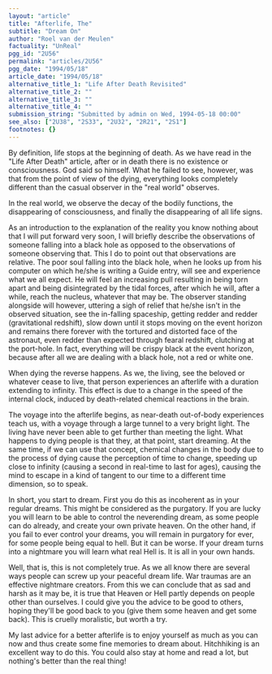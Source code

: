 ```yaml
---
layout: "article"
title: "Afterlife, The"
subtitle: "Dream On"
author: "Roel van der Meulen"
factuality: "UnReal"
pgg_id: "2U56"
permalink: "articles/2U56"
pgg_date: "1994/05/18"
article_date: "1994/05/18"
alternative_title_1: "Life After Death Revisited"
alternative_title_2: ""
alternative_title_3: ""
alternative_title_4: ""
submission_string: "Submitted by admin on Wed, 1994-05-18 00:00"
see_also: ["2U38", "2S33", "2U32", "2R21", "2S1"]
footnotes: {}
---
```

<div>
<p>By definition, life stops at the beginning of death. As we have read in the "Life After Death" article, after or in death there is no existence or consciousness. God said so himself. What he failed to see, however, was that from the point of view of the dying, everything looks completely different than the casual observer in the "real world" observes.</p>
<p>In the real world, we observe the decay of the bodily functions, the disappearing of consciousness, and finally the disappearing of all life signs.</p>
<p>As an introduction to the explanation of the reality you know nothing about that I will put forward very soon, I will briefly describe the observations of someone falling into a black hole as opposed to the observations of someone observing that. This I do to point out that observations are relative. The poor soul falling into the black hole, when he looks up from his computer on which he/she is writing a Guide entry, will see and experience what we all expect. He will feel an increasing pull resulting in being torn apart and being disintegrated by the tidal forces, after which he will, after a while, reach the nucleus, whatever that may be. The observer standing alongside will however, uttering a sigh of relief that he/she isn't in the observed situation, see the in-falling spaceship, getting redder and redder (gravitational redshift), slow down until it stops moving on the event horizon and remains there forever with the tortured and distorted face of the astronaut, even redder than expected through fearal redshift, clutching at the port-hole. In fact, everything will be crispy black at the event horizon, because after all we are dealing with a black hole, not a red or white one.</p>
<p>When dying the reverse happens. As we, the living, see the beloved or whatever cease to live, that person experiences an afterlife with a duration extending to infinity. This effect is due to a change in the speed of the internal clock, induced by death-related chemical reactions in the brain.</p>
<p>The voyage into the afterlife begins, as near-death out-of-body experiences teach us, with a voyage through a large tunnel to a very bright light. The living have never been able to get further than meeting the light. What happens to dying people is that they, at that point, start dreaming. At the same time, if we can use that concept, chemical changes in the body due to the process of dying cause the perception of time to change, speeding up close to infinity (causing a second in real-time to last for ages), causing the mind to escape in a kind of tangent to our time to a different time dimension, so to speak.</p>
<p>In short, you start to dream. First you do this as incoherent as in your regular dreams. This might be considered as the purgatory. If you are lucky you will learn to be able to control the neverending dream, as some people can do already, and create your own private heaven. On the other hand, if you fail to ever control your dreams, you will remain in purgatory for ever, for some people being equal to hell. But it can be worse. If your dream turns into a nightmare you will learn what real Hell is. It is all in your own hands.</p>
<p>Well, that is, this is not completely true. As we all know there are several ways people can screw up your peaceful dream life. War traumas are an effective nightmare creators. From this we can conclude that as sad and harsh as it may be, it is true that Heaven or Hell partly depends on people other than ourselves. I could give you the advice to be good to others, hoping they'll be good back to you (give them some heaven and get some back). This is cruelly moralistic, but worth a try.</p>
<p>My last advice for a better afterlife is to enjoy yourself as much as you can now and thus create some fine memories to dream about. Hitchhiking is an excellent way to do this. You could also stay at home and read a lot, but nothing's better than the real thing!</p>
</div>
